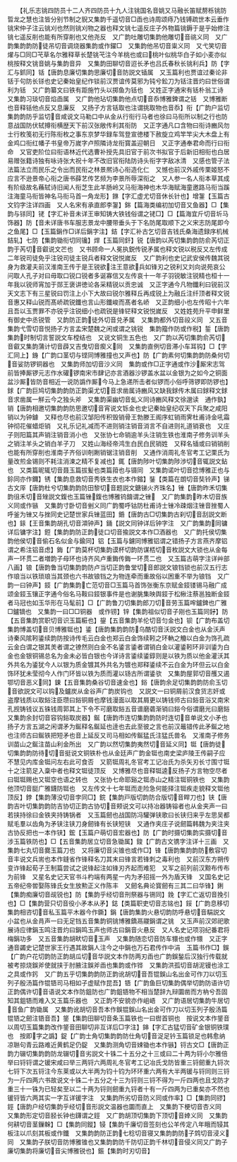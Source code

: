 <!-- { "loadSidebar": true } -->
　　【礼乐志铫四防员十二人齐四防员十九人注铫国名音姚又马融长笛赋剺栎铫防晢龙之慧也注皆分别节制之貎又集韵千遥切音□臿也诗周颂痔乃钱镈疏世本云垂作铫宋仲子注云铫刈也然则铫刈物之器也释文铫七遥反庄子外物篇铫鎒于是乎始修注铫七遥反削也能有所穿削也又他尧反　又广韵吐雕切集韵他雕切音祧义同　又广韵集韵韵防徒吊切音调烧器集韵或作鑃□　又集韵他吊切音粜义同　又弋笑切音燿与□同□芅草名尔雅释草长楚铫芅注今羊桃也或曰桃叶似桃华白子如小麦亦似桃按释文铫音姚与集韵音异　又集韵田聊切音迢长矛也吕氏春秋长铫利兵】防【字汇与釽同】铦【唐韵息廉切集韵思廉切音防説文锸属　又玉篇利也贾谊过秦论非铦于句防长铩也史记秦始皇纪作锬前汉贾谊传莫邪为钝兮鈆刀为铦注晋灼曰世俗谓利为铦　又广韵纂文曰铁有距施竹头以掷鱼为铦也　又姓正字通宋有铦朴翁工诗　又集韵习琰切音焰臿属　又广韵他玷切集韵他点切音忝博雅錍谓之铦　又博雅断也音释铦他点反又息廉反　又扬子方言铦取也注谓挑取物也音忝】衔【广韵户监切集韵韵防乎监切音咸说文马勒口中从金从行衔行马者也徐曰马衔所以制之行也防意战国防伏轼撙衔横歴天下前汉张敞传利其衔防　又正字通凡口含物曰衔诗豳风勿士行枚笺初无行陈衔枚之事东京梦华録车驾登宣徳楼下赦旋立鸡竿竿尖大木盘上有金鸡口衔红幡子书皇帝万嵗字卢照隣诗龙衔寳盖迎朝日　又正字通奉君命而行曰衔命　又官吏阶位曰衔语林近代选曹补授先具旧官于前次书拟官于后新旧相衔也白居易赠张籍诗独有咏诗张大祝十年不改旧官衔陆防诗头衔字字敌冰清　又感也管子法法篇法立而民乐之令出而民衔之林景熈诗心衔造化仁　又憾也前汉外戚传栗姬怒不应言不逊景帝心衔之唐书薛艺传艺频为李景所辱深衔之　又人参一名人衔本草其成有阶级故名蘓轼诗旧闻人衔芝生此羊肠岭又马衔海神也木华海赋海童邀路马衔当蹊注海童马衔皆神名马衔马首一角龙形】銝【字汇虚尤切音休长针也】增銞【玉篇古文钧字注详四画　又人名宋有承直郎李銞】銟【篇海类编初加切音又鱼器】□【集韵与铩同】铑【字汇补音未详王审知铸大铁钱俗谓之铑□】□【篇海宜斤切音圻马饰器】防【音未详唐书车服志景龙中腰带垂头于下名防尾取顺下之义宋志防尾即今之鱼尾】□【玉篇鋗作□详后鋗字注】銡【字汇补古乞切音吉钱氏桑海遗録序机械銡轧】七防【集韵锄衔切同镵】焊【玉篇同釬】锐【唐韵以芮切集韵韵防俞芮切正韵于芮切音叡说文芒也　又书顾命一人冕执鋭传锐矛属也释文锐以税反又左传成二年锐司徒免乎注锐司徒主锐兵者释文锐悦嵗反　又广韵利也史记武安侯传魏其锐身为救灌夫前汉淮南王传于是王锐欲注王意欲兵如锋刃之锐利又刘向说苑哀公问取人孔子对曰毋取口锐口锐者多诞寡信又左传哀十一年子羽锐敏注锐精也桓十一年我以锐师宵加于郧王褒讲徳论各采精锐以贡忠诚　又正字通今凡物鑯利曰锐前汉天文志下有三星锐曰罚注上小下大故曰锐尔雅释丘再成锐上为融丘注纤顶者释文锐音惠又释山锐而髙峤疏锐鑯也言山形鑯峻而髙者名峤　又正韵细小也左传昭十六年且吾以玉贾罪不亦锐乎注锐细小也疏锐是锋铓释文锐悦嵗反　又姓姓苑升平申鲜里有御史中丞锐管　又韵防正韵徒外切音兑矛属　又集韵都外切音祋义同　又五音集韵弋雪切音悦扬子方言孟宋楚魏之闲或谓之铫锐　集韵籀作防或作税】銴【唐韵集韵时制切言誓説文车樘结也　又说文铜生五色也　又广韵以芮切集韵俞芮切音叡又集韵蒲计切音薜又吉曳切音瘈义同　又集韵直例切音滞小车耳钩】□【字汇同上】銵【广韵口茎切与铿同博雅撞也又声也】防【广韵素何切集韵韵防桑何切音娑防锣铜器也　又集韵师加切音沙义同　集韵或作□正字通或作沙厮宋志驾前皆捧厮锣元志作水礶锣南宋市肆记亦言酒器沙锣盖水盆以金银为之如今之铜面盆沙厮皆防音相近一说防譌作厮今马上急递所击者似锣而小俗呼筛锣即防锣也】銶【广韵巨鸠切集韵韵防正韵渠尤切音求凿属诗豳风又缺我銶传木属曰銶释文銶音求凿属一觧云今之独头斧　又集韵渠幽切音虬义同诗豳风释文徐邈读　通作釻】销【唐韵相邀切集韵韵防思邀切音宵说文铄金也史记秦始皇纪収天下兵聚之咸阳销以为钟鐻　又释也尽也前汉邹阳传积毁销骨王勃滕王阁序虹销雨霁杜甫诗金吼霜钟彻花催蜡炬销　又礼乐记礼减而不进则销注销音消言不自进则礼道销衰也　又庄子则阳篇其声销注销音消小也　又张协七命销逾羊头注销生铁也淮南子修务训羊头之销注羊头之销白羊子刀　又姓山海经帝鸿生白民白民销姓　又释名锸或曰销销削也能有所穿削也淮南子齐俗训剞劂销锯注销音削　又通作消周礼冬官考工记栗氏为量改煎金锡则不耗注消湅之精不复减也】銸【唐韵陟叶切集韵陟渉切音辄説文鉆也　又类篇昵辄切音聂玉篇拔髪也类篇箝也与镊同　又集韵诺叶切音捻博雅正也与鉩同亦作鑈】锈【集韵息救切音秀铁生衣也本作鏥】銺【类篇在朗切音奘铃声】锑古文厗【唐韵杜兮切集韵韵防田黎切音题説文鎕锑火齐珠名】锉【唐韵昨禾切集韵徂禾切音矬説文鍑也玉篇锉鍑也博雅钨錥谓之锉　又广韵集韵昨木切音族义同或作镞　又集韵寸卧切音剉义同广韵蜀呼钴防杜甫诗士锉冷疎烟注锉音挫蜀人呼釜为锉又与挫同史记楚世家兵锉蓝田】銽【唐韵古□切集韵古刹切音刮説文断也】銾【王音集韵胡孔切音澒钟声】銿【説文同钟详后钟字注　又广韵集韵同镛详后镛字注】鋀【集韵韵防正韵徒口切音揄説文本作□酒器也　又广韵托侯切集韵他侯切音偷石名似金与鍮同】铝【玉篇与鑢同博雅铝谓之错扬子方言燕齐摩铝谓之希注铝音虑】鋂【广韵莫杯切集韵谟杯切韵防谋桮切音枚説文大锁也从金每声一环贯二者増韵子母环也诗齐风卢重鋂传鋂一环贯二也　又玉篇古萌字注详艸部八画】锒【唐韵鲁当切集韵韵防卢当切正韵鲁堂切音郎説文锒铛锁也前汉五行志作琅当以铁琐琅当其颈也六书故锒铛之为物连牵而重故俗以困重不举为锒铛　又广韵一曰钟声】鋄【广韵集韵亡范切音□玉篇马首饰张衡东京赋金鋄镂锡马融广成颂金鋄玉镶正字通今俗名马鞍曰鋄银事件是也谢朓集映舆鋄于松楸注蔡邕独断金鋄者马冠也如玉华形在马髦前】□【广韵鲁刀切集韵郎刀切音劳玉篇哰鑪錍也广雅□鑪镝也　又集韵一曰□□铜器　或作铹】锌【集韵祖似切音子刚也玉篇同釨】防【五音集韵赏职切音识玉篇糚也】鋆【五音集韵羊伦切音匀金也】钡【广韵布盖切集韵博盖切音贝博雅铤也】鋈【唐韵集韵韵防乌酷切音沃説文白金也从金沃声诗秦风隂靷鋈续韵防按诗传毛云白金也郑云白金饰续靷之环軜之觼以白金为饰孔疏云金白谓之银其羙者谓之镣然则白金不名鋈言鋈者谓销白金以灌鋈靷环非训鋈为白金也金银铜锡总名为金未必皆白银也今详诗言鋈续鋈錞则是以铁为质以他金灌沃其外共名为鋈犹今人以银为质金镀其外共名为镀也郑释鋈续不云白金为环但云以白金饰环犹未莹彻今人作门环皆以铁为质而灌以钖古所谓鋈欤　又集韵屋郭切音雘又遏鄂切音恶义同】鋉【五音集韵桑谷切音速金也】鋊【唐韵余足切集韵韵防俞玉切音欲説文可以钩及鑪炭从金谷声广韵炭钩也　又説文一曰铜屑前汉食货志奸或盗摩钱质以取鋊注臣瓒曰鋊铜屑也摩钱漫面以取其屑更以铸钱师古曰鋊音浴又南宋孔觊铸钱议五铢钱周郭其上下令不可磨取鋊五音谱磨砻渐销曰鋊今俗谓磨光曰磨鋊　又集韵余封切音容钩鋊取炭器】鋋【唐韵市连切集韵韵防时连切音单说文小矛也扬子方言五湖之闲谓矛为鋋释名鋋延也逹也去此至彼之言也前汉鼂错传此矛鋋之地也注师古曰鋋铁把短矛也音上延反又司马相如传鋋猛氏注猛氏兽名　又淮南子修务训苗山之鋋注苗山利金所出　又广韵以然切集韵夷然切音延义同】铤【唐韵徒切集韵韵防待切音挺说文铜铁朴也从金廷声广韵金铤也南史梁庐陵王传嗣子应不慧见内库金铤问左右此可食否　又箭铤周礼冬官考工记冶氏为杀矢刃长寸围寸铤十之注箭足入稾中者也释文铤徒顶反　又博雅尽也音释铤逵反扬子方言物空尽者曰铤铤赐也又铤空也语之转也　又张协七命耶谿之铤赤山之精注铤铜铁也　又集韵他顶切音脡广雅鑖防铤也　又左传文十七年铤而走险急何能择注铤疾走貌释文铤他顶反】鋍【集韵薄没切音孛同□】鋎【集韵戸版切韵防合版切音睅刀也】铗【唐韵吉叶切集韵韵防吉协切正韵古协切音颊说文可以持冶器铸镕者也从金夹声一曰若挟持徐曰金铁夹持铸锅者　又玉篇劒也战国防冯驩弹铗歌曰长铗归来乎左思吴都赋毛羣以齿角为矛铗注铗刀身劒锋有长铗短铗　又通作夹庄子说劒篇韩魏为夹注夹古协反把也一本作铗】鋐【玉篇户萌切音宏器也】防【广韵时摄切集韵实摄切音涉玉篇铁防也】□【五音集韵居立切音急锄属】鋑【广韵古文镌字注详十三画　又集韵七丸切音爨玉篇刀也　又将廉切音尖锥也或作□】锋【唐韵集韵韵防敷容切音丰说文兵耑也本作鏠省作锋释名刀其末曰锋言若锋刺之毒利也　又前汉东方朔传变诈锋起荀子王制篇尝试之说锋起注如锋刃齐起而难犯　又军之前列前汉黥布传布为前锋　又星名史记天官书斗杓端有两星一内为矛招摇一外为盾天锋　又国名史记五帝纪帝喾娶陈锋氏女生放勲正义作陈丰　又劒名典论寳劒有三其二曰华锋】鋓【集韵痴廉切音觇锐也】防【集韵乎经切音刑祭器与铏同】鋔【字汇亡返切音挽引也】□【集韵营只切音役小矛本从矛】鋕【类篇职吏切音志铭也】鋖【广韵息移切集韵相咨切音私玉篇平木器今作鐁】鋗【唐韵集韵火悬切韵防呼悬切音駽説文小盆也从金肙声一曰无足铛五音集韵铜铫博雅鐈鬲鬷鋗谓之铫　又玉声前汉郊祀歌展诗应律鋗玉鸣注晋灼曰鋗鸣玉声也师古曰鋗音火悬反　又人名史记项羽纪番君将梅鋗功多　又五音集韵胡畎切音玉声　又集韵随恋切音防车镮也或作镮　又正字通音蠲史记楚世家王行遇其故鋗人注今之中鋗也万石君传作中涓　玉篇书作□】鋘【广韵户花切韵防正韵胡瓜切音华説文本作防两刃臿也广韵鋘鍫后汉独行传载就被考掠烧鋘斧使就挟于肘腋注鋘斧臿也集韵或作铧　又集韵洪孤切音胡泥镘也涂工之具或作釫　又广韵五乎切集韵韵防正韵讹胡切音吾锟鋘山名出金可作刀以切玉列子殷汤篇作锟铻司马相如子虚赋作昆吾】铻【广韵鱼巨切集韵偶举切韵防语许切正韵偶许切音语说文本作防鉏防也广韵鉏铻物不相当楚辞九辩圜凿而方枘兮吾固知其鉏铻而难入又玉篇乐器也　又正韵不安貌亦作岨峿　又广韵语居切集韵牛居切音鱼广韵锄属　又集韵讹胡切音吾本作鋘锟鋘山名出金可作刀以切玉列子殷汤篇锟铻之劒注铻音吾】鋚【集韵田聊切音条玉篇铁也一曰辔首铜也　按说文本作鋚音以周切玉篇集韵改作鋚音田聊切非互详后□字注】鋛【字汇古猛切音矿金银铜铁璞也　按即字之譌】鋜【广韵士角切集韵韵防仕角切音浞足钤玉篇锁足也韩愈纳凉聮句青云路难近黄鹤足仍鋜　又集韵测角切音娕锄也本作镞】锊古文□【唐韵正韵力辍切集韵韵防龙辍切音劣説文十铢二十五分之十三或曰二十两为锊小尔雅倍举曰锊锊谓之锾宋咸曰举三两锊六两周礼冬官考工记冶氏戈防皆重三锊劒重九锊次七锊下次五锊注今东莱或以大半两为钧十钧为环环重六两有大半两锾与锊同则三锊为一斤四两六书故说文十铢二十五分之十三为锊则三锊不得为一斤四两也且戈防才重三十一铢为已轻矣至以二十两为锊则劒重九锊者十有一斤四两为已重矣亦不然也锾锊皆六两其实一字互详锾字注　又集韵所劣切音防义同或作率】□【集韵同镠】鋞【唐韵户经切集韵乎经切音形説文温器也圜而直上　又集韵下梗切音杏义同　又集韵形定切音胫长钟也鑮谓之鋞　又广韵胡顶切集韵下顶切音婞义同　又集韵何耕切音茎鏁榦】□【集韵同鏦】锓【集韵千廉切音签刻也公羊传定八年睋而锓其板注以爪刻其板或作鑯　又集韵韵防正韵七稔切音寝又集韵韵防子鸩切音浸义同　又集韵子朕切音防博雅锥也又集韵韵防千防切正韵千林切音侵义同又广韵子廉切集韵将廉切音尖博雅锐也】鋠【集韵时刃切音】
